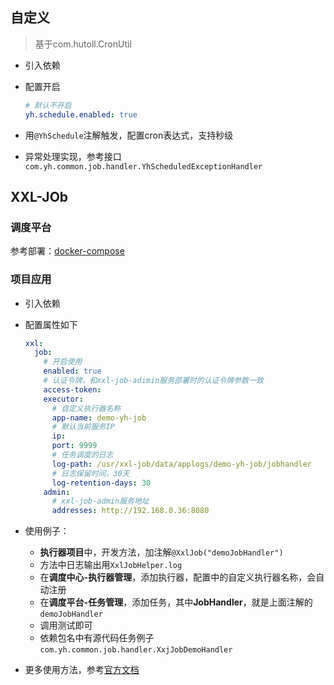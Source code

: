 ## 自定义

> 基于com.hutoll.CronUtil

- 引入依赖

- 配置开启

    ```yaml
    # 默认不开启
    yh.schedule.enabled: true
    ```

- 用`@YhSchedule`注解触发，配置cron表达式，支持秒级

- 异常处理实现，参考接口`com.yh.common.job.handler.YhScheduledExceptionHandler`


## XXL-JOb

### 调度平台

参考部署：[docker-compose](https://raw.githubusercontent.com/huhuhan/demo-docker/master/xxl-job-admin/docker-compose.yml)

### 项目应用

- 引入依赖

- 配置属性如下

    ```yaml
    xxl:
      job:
      	# 开启使用
        enabled: true
        # 认证令牌，和xxl-job-adimin服务部署时的认证令牌参数一致
        access-token:
        executor:
          # 自定义执行器名称
          app-name: demo-yh-job
          # 默认当前服务IP
          ip:
          port: 9999
          # 任务调度的日志
          log-path: /usr/xxl-job/data/applogs/demo-yh-job/jobhandler
          # 日志保留时间，30天
          log-retention-days: 30
        admin:
          # xxl-job-admin服务地址
          addresses: http://192.168.0.36:8080
    ```

- 使用例子：

    - **执行器项目**中，开发方法，加注解`@XxlJob("demoJobHandler")`
    - 方法中日志输出用`XxlJobHelper.log`
    - 在**调度中心-执行器管理**，添加执行器，配置中的自定义执行器名称，会自动注册
    - 在**调度平台-任务管理**，添加任务，其中**JobHandler**，就是上面注解的`demoJobHandler`
    - 调用测试即可
    - 依赖包名中有源代码任务例子`com.yh.common.job.handler.XxjJobDemoHandler`

- 更多使用方法，参考[官方文档](https://www.xuxueli.com/xxl-job/#%E3%80%8A%E5%88%86%E5%B8%83%E5%BC%8F%E4%BB%BB%E5%8A%A1%E8%B0%83%E5%BA%A6%E5%B9%B3%E5%8F%B0XXL-JOB%E3%80%8B)